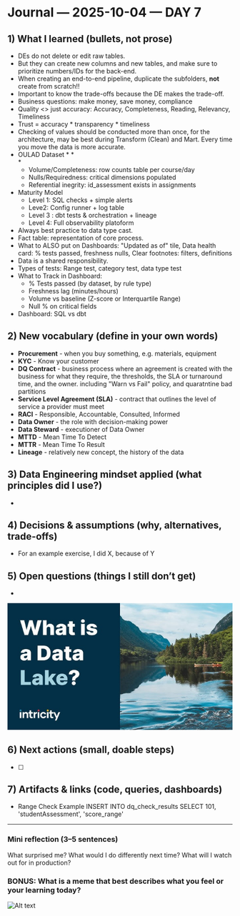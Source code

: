 # Journal — 2025-10-04 — DAY 7

## 1) What I learned (bullets, not prose)
- DEs do not delete or edit raw tables.
- But they can create new columns and new tables, and make sure to prioritize numbers/IDs for the back-end.
- When creating an end-to-end pipeline, duplicate the subfolders, **not** create from scratch!!
- Important to know the trade-offs because the DE makes the trade-off.
- Business questions: make money, save money, compliance
- Quality <> just accuracy: Accuracy, Completeness, Reading, Relevancy, Timeliness
- Trust = accuracy * transparency * timeliness
- Checking of values should be conducted more than once, for the architecture, may be best during Transform (Clean) and Mart. Every time you move the data is more accurate.
- OULAD Dataset
    * 
    *  
    * 
    * Volume/Completeness: row counts table per course/day 
    * Nulls/Requiredness: critical dimensions populated 
    * Referential inegrity: id_assessment exists in assignments 
- Maturity Model
    * Level 1: SQL checks + simple alerts 
    * Leve2: Config runner + log table
    * Level 3 : dbt tests & orchestration + lineage
    * Level 4: Full observability platoform
- Always best practice to data type cast.
- Fact table: representation of core process.
- What to ALSO put on Dashboards: "Updated as of" tile, Data health card: % tests passed, freshness nulls, Clear footnotes: filters, definitions
- Data is a shared responsibility.
- Types of tests: Range test, category test, data type test
- What to Track in Dashboard: 
    * % Tests passed (by dataset, by rule type) 
    * Freshness lag (minutes/hours)
    * Volume vs baseline (Z-score or Interquartile Range)
    * Null % on critical fields
- Dashboard: SQL vs dbt

## 2) New vocabulary (define in your own words)
- **Procurement** - when you buy something, e.g. materials, equipment
- **KYC** - Know your customer
-  **DQ Contract** - business process where an agreement is created with the business for what they require, the thresholds, the SLA or turnaround time, and the owner. including "Warn vs Fail" policy, and quaratntine bad partitions
- **Service Level Agreement (SLA)** - contract that outlines the level of service a provider must meet
- **RACI** - Responsible, Accountable, Consulted, Informed
- **Data Owner** - the role with decision-making power
- **Data Steward** - executioner of Data Owner
- **MTTD** - Mean Time To Detect
- **MTTR** - Mean Time To Result
- **Lineage** - relatively new concept, the history of the data

## 3) Data Engineering mindset applied (what principles did I use?)
- 

## 4) Decisions & assumptions (why, alternatives, trade-offs)
- For an example exercise, I did X, because of Y

## 5) Open questions (things I still don’t get)
- 

![Alt text](../assets/what.jpg "what is this?")

## 6) Next actions (small, doable steps)
- [ ] 

## 7) Artifacts & links (code, queries, dashboards)
- Range Check Example
    INSERT INTO dq_check_results SELECT 101, 'studentAssessment', 'score_range'


---

### Mini reflection (3–5 sentences)
What surprised me? What would I do differently next time? What will I watch out for in production?



### BONUS: What is a meme that best describes what you feel or your learning today?

![Alt text](https://nz.pinterest.com/pin/oracle-sybase-as-excel-sol-server-prefer-a-real-database-said-a-real-database-perfection-ifunny--417286721733288659/ "excel supremacy?")